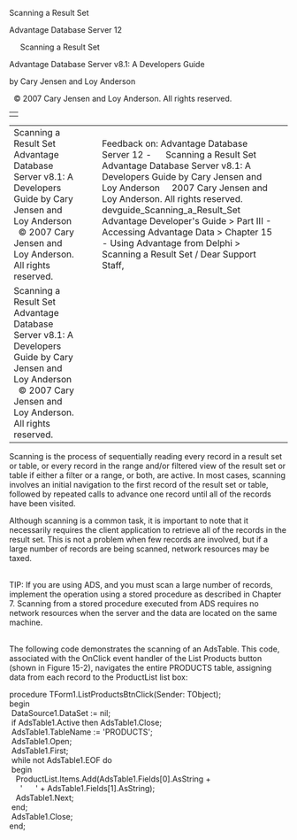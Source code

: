 Scanning a Result Set




Advantage Database Server 12  

     Scanning a Result Set

Advantage Database Server v8.1: A Developers Guide

by Cary Jensen and Loy Anderson

  © 2007 Cary Jensen and Loy Anderson. All rights reserved.

|  |
| --- |
|  |

|  |  |  |  |  |
| --- | --- | --- | --- | --- |
| Scanning a Result Set  Advantage Database Server v8.1: A Developers Guide  by Cary Jensen and Loy Anderson    © 2007 Cary Jensen and Loy Anderson. All rights reserved. |  |  | Feedback on: Advantage Database Server 12 -      Scanning a Result Set Advantage Database Server v8.1: A Developers Guide by Cary Jensen and Loy Anderson     2007 Cary Jensen and Loy Anderson. All rights reserved. devguide\_Scanning\_a\_Result\_Set Advantage Developer's Guide > Part III - Accessing Advantage Data > Chapter 15 - Using Advantage from Delphi > Scanning a Result Set / Dear Support Staff, |  |
| Scanning a Result Set  Advantage Database Server v8.1: A Developers Guide  by Cary Jensen and Loy Anderson    © 2007 Cary Jensen and Loy Anderson. All rights reserved. |  |  |  |  |

Scanning is the process of sequentially reading every record in a result set or table, or every record in the range and/or filtered view of the result set or table if either a filter or a range, or both, are active. In most cases, scanning involves an initial navigation to the first record of the result set or table, followed by repeated calls to advance one record until all of the records have been visited.

Although scanning is a common task, it is important to note that it necessarily requires the client application to retrieve all of the records in the result set. This is not a problem when few records are involved, but if a large number of records are being scanned, network resources may be taxed.

   
TIP: If you are using ADS, and you must scan a large number of records, implement the operation using a stored procedure as described in Chapter 7. Scanning from a stored procedure executed from ADS requires no network resources when the server and the data are located on the same machine.  
 

The following code demonstrates the scanning of an AdsTable. This code, associated with the OnClick event handler of the List Products button (shown in Figure 15-2), navigates the entire PRODUCTS table, assigning data from each record to the ProductList list box:

procedure TForm1.ListProductsBtnClick(Sender: TObject);  
begin  
  DataSource1.DataSet := nil;  
  if AdsTable1.Active then AdsTable1.Close;  
  AdsTable1.TableName := 'PRODUCTS';  
  AdsTable1.Open;  
  AdsTable1.First;  
  while not AdsTable1.EOF do  
  begin  
    ProductList.Items.Add(AdsTable1.Fields[0].AsString +  
      '      ' + AdsTable1.Fields[1].AsString);  
    AdsTable1.Next;  
  end;  
  AdsTable1.Close;  
end;